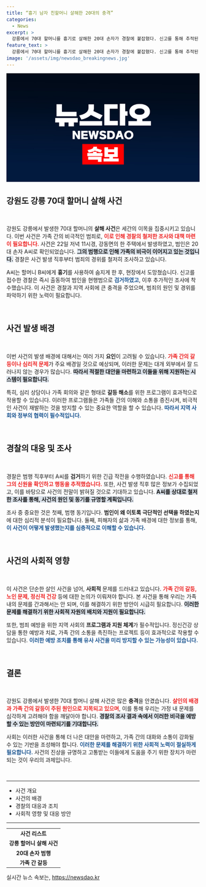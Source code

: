 ```yaml
---
title: “흉기 남자 친할머니 살해한 20대의 충격”
categories:
  - News
excerpt: >
  강릉에서 70대 할머니를 흉기로 살해한 20대 손자가 경찰에 붙잡혔다. 신고를 통해 추적된 그는 범행 후 도주했으나, 현장에서 체포됐다. 사건의 진실이 밝혀질 예정이다!
feature_text: >
  강릉에서 70대 할머니를 흉기로 살해한 20대 손자가 경찰에 붙잡혔다. 신고를 통해 추적된 그는 범행 후 도주했으나, 현장에서 체포됐다. 사건의 진실이 밝혀질 예정이다!
image: '/assets/img/newsdao_breakingnews.jpg'
---
```


<p><img src="/assets/img/newsdao_breakingnews.jpg" alt="ranknews 속보" /></p>

<h2 data-ke-size="size26">강원도 강릉 70대 할머니 살해 사건</h2>

<p data-ke-size="size16">&nbsp;</p>

<p data-ke-size="size16">강원도 강릉에서 발생한 70대 할머니의 <b>살해 사건</b>은 세간의 이목을 집중시키고 있습니다. 이번 사건은 가족 간의 비극적인 범죄로, <b><span style="color: #ee2323;">이로 인해 경찰의 철저한 조사와 대책 마련이 필요합니다.</span></b> 사건은 22일 저녁 11시경, 강동면의 한 주택에서 발생하였고, 범인은 20대 손자 A씨로 확인되었습니다. <b><span style="background-color: #21538527;">그의 범행으로 인해 가족의 비극이 이어지고 있는 것입니다.</span></b> 경찰은 사건 발생 직후부터 범죄의 경위를 철저히 조사하고 있습니다.</p>

<p data-ke-size="size16">A씨는 할머니 B씨에게 <b>흉기</b>를 사용하여 숨지게 한 후, 현장에서 도망쳤습니다. 신고를 접수한 경찰은 즉시 출동하여 범인을 현행범으로 <b><span style="color: #1a5490;">검거하였고</span></b>, 이후 추가적인 조사에 착수했습니다. 이 사건은 경찰과 지역 사회에 큰 충격을 주었으며, 범죄의 원인 및 경위를 파악하기 위한 노력이 필요합니다.</p>

<p data-ke-size="size16">&nbsp;</p>

<h2 data-ke-size="size26">사건 발생 배경</h2>

<p data-ke-size="size16">&nbsp;</p>

<p data-ke-size="size16">이번 사건의 발생 배경에 대해서는 여러 가지 <b>요인</b>이 고려될 수 있습니다. <b><span style="color: #ee2323;">가족 간의 갈등이나 심리적 문제</span></b>가 주요 배경일 것으로 예상되며, 이러한 문제는 대개 외부에서 잘 드러나지 않는 경우가 많습니다. <b><span style="background-color: #21538527;">따라서 적절한 대안을 마련하고 이들을 위해 지원하는 시스템이 필요합니다.</span></b> </p>

<p data-ke-size="size16">특히, 심리 상담이나 가족 회의와 같은 형태로 <b>갈등 해소</b>를 위한 프로그램이 효과적으로 작용할 수 있습니다. 이러한 프로그램들은 가족들 간의 이해와 소통을 증진시켜, 비극적인 사건이 재발하는 것을 방지할 수 있는 중요한 역할을 할 수 있습니다. <b><span style="color: #1a5490;">따라서 지역 사회와 정부의 협력이 필수적입니다.</span></b></p>

<p data-ke-size="size16">&nbsp;</p>

<h2 data-ke-size="size26">경찰의 대응 및 조사</h2>

<p data-ke-size="size16">&nbsp;</p>

<p data-ke-size="size16">경찰은 범행 직후부터 A씨를 <b>검거</b>하기 위한 긴급 작전을 수행하였습니다. <b><span style="color: #ee2323;">신고를 통해 그의 신원을 확인하고 행동을 추적했습니다.</span></b> 또한, 사건 발생 직후 많은 정보가 수집되었고, 이를 바탕으로 사건의 전말이 밝혀질 것으로 기대하고 있습니다. <b><span style="background-color: #21538527;">A씨를 상대로 철저한 조사를 통해, 사건의 원인 및 동기를 규명할 계획입니다.</span></b></p>

<p data-ke-size="size16">조사 중 중요한 것은 첫째, 범행 동기입니다. <b>범인이 왜 이토록 극단적인 선택을 하였는지</b>에 대한 심리적 분석이 필요합니다. 둘째, 피해자의 삶과 가족 배경에 대한 정보를 통해, <b><span style="color: #1a5490;">이 사건이 어떻게 발생했는지를 심층적으로 이해할 수 있습니다.</span></b></p>

<p data-ke-size="size16">&nbsp;</p>

<h2 data-ke-size="size26">사건의 사회적 영향</h2>

<p data-ke-size="size16">&nbsp;</p>

<p data-ke-size="size16">이 사건은 단순한 살인 사건을 넘어, <b>사회적</b> 문제를 드러내고 있습니다. <b><span style="color: #ee2323;">가족 간의 갈등, 노인 문제, 정신적 건강</span></b> 등에 대한 논의가 이뤄져야 합니다. 본 사건을 통해 우리는 가족 내의 문제를 간과해서는 안 되며, 이를 해결하기 위한 방안이 시급히 필요합니다. <b><span style="background-color: #21538527;">이러한 문제를 해결하기 위한 사회적 자원의 배치와 지원이 필요합니다.</span></b></p>

<p data-ke-size="size16">또한, 범죄 예방을 위한 지역 사회의 <b>프로그램과 지원 체계</b>가 필수적입니다. 정신건강 상담을 통한 예방과 치료, 가족 간의 소통을 촉진하는 프로젝트 등이 효과적으로 작용할 수 있습니다. <b><span style="color: #1a5490;">이러한 예방 조치를 통해 유사 사건을 미리 방지할 수 있는 가능성이 있습니다.</span></b></p>

<p data-ke-size="size16">&nbsp;</p>

<h2 data-ke-size="size26">결론</h2>

<p data-ke-size="size16">&nbsp;</p>

<p data-ke-size="size16">강원도 강릉에서 발생한 70대 할머니 살해 사건은 많은 <b>충격</b>을 안겼습니다. <b><span style="color: #ee2323;">살인의 배경과 가족 간의 갈등이 주된 원인으로 지목되고 있으며</span></b>, 이를 통해 우리는 가정 내 문제를 심각하게 고려해야 함을 깨달아야 합니다. <b><span style="background-color: #21538527;">경찰의 조사 결과 속에서 이러한 비극을 예방할 수 있는 방안이 마련되기를 기대합니다.</span></b></p>

<p data-ke-size="size16">사회는 이러한 사건을 통해 더 나은 대안을 마련하고, 가족 간의 대화와 소통이 강화될 수 있는 기반을 조성해야 합니다. <b><span style="color: #1a5490;">이러한 문제를 해결하기 위한 사회적 노력이 절실하게 필요합니다.</span></b> 사건의 진상을 규명하고 고통받는 이들에게 도움을 주기 위한 장치가 마련되는 것이 우리의 과제입니다.</p>

<p data-ke-size="size16">&nbsp;</p>

<hr />

<ul>
    <li>사건 개요</li>
    <li>사건의 배경</li>
    <li>경찰의 대응과 조치</li>
    <li>사회적 영향 및 대응 방안</li>
</ul>

<hr />

<table style="width: 100%; border-collapse: collapse;">
    <tr>
        <td style="text-align: center; height: 17px;"><b>사건 리스트</b></td>
    </tr>
    <tr>
        <td style="text-align: center; height: 17px;"><b>강릉 할머니 살해 사건</b></td>
    </tr>
    <tr>
        <td style="text-align: center; height: 17px;"><b>20대 손자 범행</b></td>
    </tr>
    <tr>
        <td style="text-align: center; height: 17px;"><b>가족 간 갈등</b></td>
    </tr>
</table>
실시간 뉴스 속보는, <a href="https://newsdao.kr" rel="dofollow">https://newsdao.kr</a>


